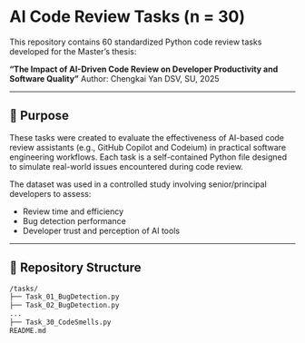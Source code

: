 # AI Code Review Tasks (n = 30)

This repository contains 60 standardized Python code review tasks developed for the Master’s thesis:

**“The Impact of AI-Driven Code Review on Developer Productivity and Software Quality”**
Author: Chengkai Yan
DSV, SU, 2025

---

## 🎯 Purpose

These tasks were created to evaluate the effectiveness of AI-based code review assistants (e.g., GitHub Copilot and Codeium) in practical software engineering workflows. Each task is a self-contained Python file designed to simulate real-world issues encountered during code review.

The dataset was used in a controlled study involving senior/principal developers to assess:

- Review time and efficiency
- Bug detection performance
- Developer trust and perception of AI tools

---

## 📁 Repository Structure

```bash
/tasks/
├── Task_01_BugDetection.py
├── Task_02_BugDetection.py
...
├── Task_30_CodeSmells.py
README.md
